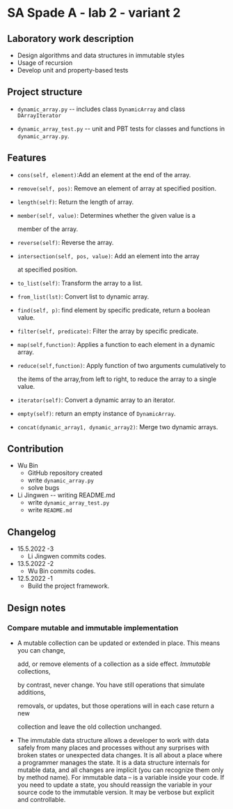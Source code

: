 # SA Spade A - lab 2 - variant 2

## Laboratory work description

* Design algorithms and data structures in immutable styles
* Usage of recursion
* Develop unit and property-based tests

## Project structure

- `dynamic_array.py` -- includes class `DynamicArray` and class `DArrayIterator` 
  
- `dynamic_array_test.py` -- unit and PBT tests for classes and functions in `dynamic_array.py`.

## Features

- `cons(self, element)`:Add an element at the end of the array.

- `remove(self, pos)`: Remove an element of array at specified position.

- `length(self)`: Return the length of array.

- `member(self, value)`: Determines whether the given value is a 

  member of the array.

- `reverse(self)`:  Reverse the array.

- `intersection(self, pos, value)`: Add an element into the array 
  
  at specified position.
  
- `to_list(self)`: Transform the array to a list.

- `from_list(lst)`: Convert list to dynamic array.

- `find(self, p)`: find element by specific predicate, return a boolean value.

- `filter(self, predicate)`: Filter the array by specific predicate.

- `map(self,function)`: Applies a function to each element in a dynamic array.

- `reduce(self,function)`: Apply function of two arguments cumulatively to
  
  the items of the array,from left to right, to reduce the array to a single value.
  
- `iterator(self)`: Convert a dynamic array to an iterator.

- `empty(self)`: return an empty instance of `DynamicArray`.

- `concat(dynamic_array1, dynamic_array2)`: Merge two dynamic arrays.

## Contribution

- Wu Bin 
  * GitHub repository created
  * write `dynamic_array.py`
  * solve bugs
- Li Jingwen -- writing README.md
  * write `dynamic_array_test.py`
  * write `README.md`

## Changelog

- 15.5.2022  -3
  - Li Jingwen commits codes.
- 13.5.2022 -2
  - Wu Bin commits codes.
- 12.5.2022 -1
  - Build the project framework.

## Design notes

### Compare mutable and immutable implementation

* A mutable collection can be updated or extended in place. This means you can change, 

  add, or remove elements of a collection as a side effect. *Immutable* collections,

  by contrast, never change. You have still operations that simulate additions,

  removals, or updates, but those operations will in each case return a new

  collection and leave the old collection unchanged.

* The immutable data structure allows a developer to work with data safely from many places and
  processes without any surprises with broken states or unexpected data changes. It is all about a
  place where a programmer manages the state. It is a data structure internals for mutable data, and
  all changes are implicit (you can recognize them only by method name). For immutable data – is
  a variable inside your code. If you need to update a state, you should reassign the variable in your
  source code to the immutable version. It may be verbose but explicit and controllable.

